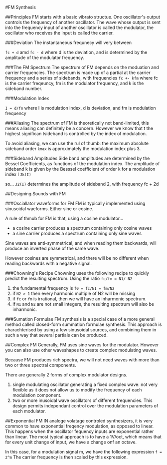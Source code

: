 #FM Synthesis

##Principles
FM starts with a basic vibrato structue. One oscillator's output controls the frequency of another oscillator. The wave whose output is sent into the frequency input of another oscillator is called the modulator, the oscillator who receives the input is called the carrier.

###Deviation
The instantaneous frequnecy will very between

`fc + d` amd `fc - d`
where d is the deviation, and is determined by the amplitude of the modulator frequency.

###The FM Spectrum
The spectrum of FM depends on the moduation and carrier frequencies. The spectrum is made up of a partial at the carrier frequency and a series of sidebands, with frequencies
`fc +- kfm`
where fc is the carrier freqeuncy, fm is the modulator frequency, and k is the sideband number.


###Modulation Index

`I = d/fm` where I is modulation index, d is deviation, and fm is modulation frequency


###Aliasing
The spectrum of FM is theoretically not band-limited, this means aliasing can definitely be a concern. However we know that t the highest significan tsideband is controlled by the index of modulation.

To avoid aliasing, we can use the rul of thumb: the maximum absolute sideband order `kmax` is approximately the modulation index plus 3.

###Sideband Amplitudes
Side band amplitudes are determined by the Bessel Coefficients, as functions of the modulation index. The amplitude of sideband k is given by the Besssel coefficient of order k for a modulation index I
`Jk(I)`

so...
`J2(I)` determines the amplitude of sideband 2, with frequency fc + 2d

##Designing Sounds with FM

###Osciallator waveforms for FM
FM is typically implemented using sinusoidal waeforms. Either sine or cosine. 

A rule of thmub for FM is that, using a cosine modulator...
- a cosine carrier produces a spectrum containing only cosine waves
- a sine carrier produces a spectrum containing only sine waves


Sine waves are anti-symmetrical, and when reading them backwards, will produce an inverted phase of the same wave.

However cosines are symmetrical, and there will be no different when reading backwards with a negative signal.

###Chowning's Recipe
Chowning uses the following recipe to quickly predict the resulting spectrum.
Using the ratio `fc/fm = N1/ N2`

1. the fundamental frequency is `f0 = fc/N1 = fm/N2`
2. if `N2 > 1` then every harmonic multiple of N2 will be missing
3. if `fc` or `fm` is irrational, then we will have an inharmonic spectrum.
4. if `N1` and `N2` are not small integers, the resulting spectrum will also be inharmonic.

###Sumation Formulae
FM synthesis is a special case of a more general method called closed-form summation formulae synthesis. This approach is charachterised by using a few sinusoidal sources, and combining them in such a way that several partials can be produced. 

##Complex FM
Generally, FM uses sine waves for the modulator. However you can also use other waveshapes to create complex modulating waves.

Because FM produces rich spectra, we will not need waves with more than two or three spectral components. 

There are generally 2 forms of complex modulator designs.

1. single modulating oscillator generating a fixed complex wave: not very flexible as it does not allow us to modify the frequency of each modulation component.
2. two or more inusoidal wave oscillators of different frequencies. This design permits independant control over the modulation parameters of each modulator.


##Exponential FM
IN analoge volatage controled synthesizers, it is very common to have exponential freqency modulation, as opposed to linear.
This happens when the oscillator fequency inputs are exponential rather than linear. The most typical approach is to have a 1V/oct, which means that for every unit change of input, we have a change onf an octave.

In this case, for a modulation signal m, we have the following expression
`f = 2^m`
The carrier frequency is then scaled by this expression.
